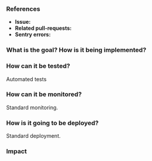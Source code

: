 ### References
[help]: # (Add link/s to every reference related to this pull request: issue, migrations, another PRs, ...)
* **Issue:**
* **Related pull-requests:**
* **Sentry errors:**

### What is the goal? How is it being implemented?
[help]: # (Provide a description of the overall goal and a description of the implementation.)

### How can it be tested?
[help]: # (Provide a description of how can it be tested.)
Automated tests

### How can it be monitored?
[help]: # (How it is going to be monitored in Heroku, Sentry.io)
Standard monitoring.

### How is it going to be deployed?
[help]: # (Just a standard deployment? Detail it here.)
Standard deployment.

### Impact
[help]: # (Describe the impact of this PR. Could it make the whole service unavailable?)
